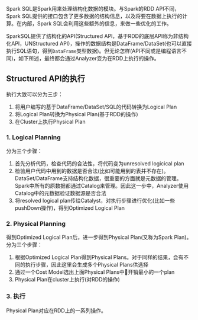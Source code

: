 Spark SQL是Spark用来处理结构化数据的模块。与Spark的RDD API不同，Spark SQL提供的接口包含了更多数据的结构信息，以及将要在数据上执行的计算。在内部，Spark SQL会利用这些额外的信息，来做一些优化的工作。

SparkSQL提供了结构化的API(Structured API，基于RDD的底层API称为非结构化API，UNStructured API)，操作的数据结构是DataFrame/DataSet(也可以直接执行SQL语句，得到`DataFrame`类型数据)。但无论怎样(API不同或是编程语言不同)，如下所述，最终都会通过Analyzer变为在RDD上执行的操作。

## Structured API的执行

执行大致可以分为三步：
1. 将用户编写的基于DataFrame/DataSet/SQL的代码转换为Logical Plan
2. 将Logical Plan转换为Physical Plan(基于RDD的操作)
3. 在Cluster上执行Physical Plan

### 1. Logical Planning

分为三个步骤：
1. 首先分析代码，检查代码的合法性，将代码变为unresolved logicical plan
2. 检验用户代码中用到的数据是否合法(比如可能用到的表并不存在)。DataSet/DataFrame支持结构化数据，很重要的方面就是元数据的管理。Spark中所有的原数据都通过Catalog来管理。因此这一步中，Analyzer使用Catalog中的元数据验证数据源是否合法
3. 将resolved logical plan传给Catalyst，对执行步骤进行优化(比如一些pushDown操作)，得到Optimized Logical Plan

### 2. Physical Planning
得到Optimized Logical Plan后，进一步得到Physical Plan(又称为Spark Plan)。分为三个步骤：
1. 根据Optimized Logical Plan得到Physical Plans。对于同样的结果，会有不同的执行步骤，因此这里会生成多个Physical Plans供选择
2. 通过一个Cost Model选出上面Physical Plans中开销最小的一个plan
3. Physical Plan在cluster上执行(对RDD的操作)

### 3. 执行

Physical Plan对应在RDD上的一系列操作。
